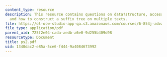 ```yaml
---
content_type: resource
description: This resource contains questions on data?structure, access?time?in?splay?trees,
  and how to construct a suffix tree on multiple texts.
file: https://ol-ocw-studio-app-qa.s3.amazonaws.com/courses/6-854j-advanced-algorithms-fall-2005/1340dac2e85a5ce6f4449a4084673992_ps2.pdf
file_type: application/pdf
parent_uid: 725f2e04-cada-aedb-a6e0-9d255b409d98
resourcetype: Document
title: ps2.pdf
uid: 1340dac2-e85a-5ce6-f444-9a4084673992
---
```

